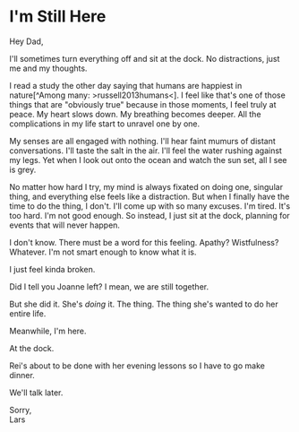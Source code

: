 # I'm Still Here

Hey Dad,

I'll sometimes turn everything off and sit at the dock.
No distractions, just me and my thoughts.

I read a study the other day saying that humans are happiest in nature[^Among many: >russell2013humans<].
I feel like that's one of those things that are "obviously true" because in those moments, I feel truly at peace.
My heart slows down.
My breathing becomes deeper.
All the complications in my life start to unravel one by one.

My senses are all engaged with nothing.
I'll hear faint mumurs of distant conversations.
I'll taste the salt in the air.
I'll feel the water rushing against my legs.
Yet when I look out onto the ocean and watch the sun set, all I see is grey.

No matter how hard I try, my mind is always fixated on doing one, singular thing, and everything else feels like a distraction.
But when I finally have the time to do the thing, I don't.
I'll come up with so many excuses.
I'm tired.
It's too hard.
I'm not good enough.
So instead, I just sit at the dock, planning for events that will never happen.

I don't know.
There must be a word for this feeling.
Apathy?
Wistfulness?
Whatever.
I'm not smart enough to know what it is.

I just feel kinda broken.

Did I tell you Joanne left?
I mean, we are still together.

But she did it.
She's *doing* it.
The thing.
The thing she's wanted to do her entire life.

Meanwhile, I'm here.

At the dock.

Rei's about to be done with her evening lessons so I have to go make dinner.

We'll talk later.

Sorry,\
Lars
